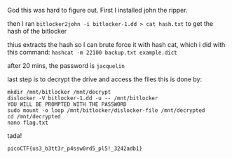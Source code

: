 God this was hard to figure out. First I installed john the ripper.

then I ran `bitlocker2john -i bitlocker-1.dd > cat hash.txt` to get the hash of the bitlocker

thius extracts the hash so I can brute force it with hash cat, which i did with this command: `hashcat -m 22100 backup.txt example.dict`

after 20 mins, the password is `jacquelin`

last step is to decrypt the drive and access the files this is done by:

```
mkdir /mnt/bitlocker /mnt/decrypt
dislocker -V bitlocker-1.dd -u -- /mnt/bitlocker
YOU WILL BE PROMPTED WITH THE PASSWORD
sudo mount -o loop /mnt/bitlocker/dislocker-file /mnt/decrypted
cd /mnt/decrypted
nano flag.txt
```

tada!

```
picoCTF{us3_b3tt3r_p4ssw0rd5_pl5!_3242adb1}
```
